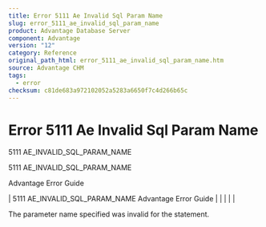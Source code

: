 ```yaml
---
title: Error 5111 Ae Invalid Sql Param Name
slug: error_5111_ae_invalid_sql_param_name
product: Advantage Database Server
component: Advantage
version: "12"
category: Reference
original_path_html: error_5111_ae_invalid_sql_param_name.htm
source: Advantage CHM
tags:
  - error
checksum: c81de683a972102052a5283a6650f7c4d266b65c
---
```


# Error 5111 Ae Invalid Sql Param Name

5111 AE\_INVALID\_SQL\_PARAM\_NAME

5111 AE\_INVALID\_SQL\_PARAM\_NAME

Advantage Error Guide

| 5111 AE\_INVALID\_SQL\_PARAM\_NAME  Advantage Error Guide |  |  |  |  |

The parameter name specified was invalid for the statement.
